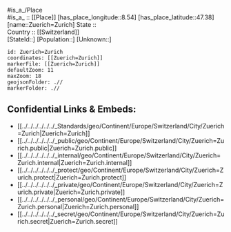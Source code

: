 ﻿---
location:
- 47.38
- 8.54
mapzoom:
- 7
- 12
mapmarker: city
type: City
tags:
- geo/City
has_id_wikidata: Q72
SpocWebEntityId: 35873
isDeleted: false
confidential: public
aliases:
- Zurich
- Zuerich
shares_border_with:
- '[[_Standards/WikiData/WD~Stallikon,66062]]'
- '[[_Standards/WikiData/WD~Kilchberg,66633]]'
- '[[_Standards/WikiData/WD~Uitikon,66678]]'
- '[[_Standards/WikiData/WD~Rümlang,67894]]'
- '[[_Standards/WikiData/WD~Adliswil,68210]]'
- '[[_Standards/WikiData/WD~Urdorf,69109]]'
- '[[_Standards/WikiData/WD~Schlieren,69148]]'
- '[[_Standards/WikiData/WD~Wallisellen,69374]]'
- '[[_Standards/WikiData/WD~Oberengstringen,69963]]'
- '[[_Standards/WikiData/WD~Zollikon,218691]]'
- '[[_Standards/WikiData/WD~Dübendorf,64082]]'
- '[[_Standards/WikiData/WD~Regensdorf,64205]]'
- '[[_Standards/WikiData/WD~Opfikon,64224]]'
- '[[_Standards/WikiData/WD~Maur,64857]]'
- '[[_Standards/WikiData/WD~Fällanden,64869]]'
instance_of:
- "[[_Standards/WikiData/WD~municipality of Switzerland,70208]]"
- "[[_Standards/WikiData/WD~college town,1187811]]"
- "[[_Standards/WikiData/WD~cantonal capital of Switzerland,14770218]]"
- "[[_Standards/WikiData/WD~largest city,51929311]]"
head_of_government: "[[_Standards/WikiData/WD~Corine Mauch,123363]]"
twinned_administrative_body:
- '[[_Standards/WikiData/WD~Vinnytsia,157144]]'
- '[[_Standards/WikiData/WD~Kunming,182852]]'
- "[[_Standards/WikiData/WD~San Francisco,62]]"
different_from:
- '[[_Standards/WikiData/WD~Zurich,230417]]'
- "[[_Standards/WikiData/WD~Canton of Zürich,11943]]"
contains_the_administrative_territorial_entity:
- "[[_Standards/WikiData/WD~Kreis 1,445559]]"
- "[[_Standards/WikiData/WD~District 7,456149]]"
- "[[_Standards/WikiData/WD~District 2,456153]]"
- "[[_Standards/WikiData/WD~District 9,456159]]"
- "[[_Standards/WikiData/WD~District 6,456170]]"
- "[[_Standards/WikiData/WD~District 10,456175]]"
- "[[_Standards/WikiData/WD~Kreis 5,460885]]"
- "[[_Standards/WikiData/WD~Kreis 12,657525]]"
- "[[_Standards/WikiData/WD~Kreis 3,675017]]"
- "[[_Standards/WikiData/WD~Kreis 4,677133]]"
- "[[_Standards/WikiData/WD~Kreis 8,677710]]"
- "[[_Standards/WikiData/WD~District 11,870098]]"
member_of:
- "[[_Standards/WikiData/WD~International Association for Sports and Leisure Facilities,475646]]"
- "[[_Standards/WikiData/WD~Climate Alliance,1768108]]"
- "[[_Standards/WikiData/WD~KlimaBündnis-Städte Schweiz,1774367]]"
described_by_source:
- "[[_Standards/WikiData/WD~Brockhaus and Efron Encyclopedic Dictionary,602358]]"
- "[[_Standards/WikiData/WD~Encyclopædia Britannica 11th edition,867541]]"
- "[[_Standards/WikiData/WD~Jewish Encyclopedia of Brockhaus and Efron,4173137]]"
- "[[_Standards/WikiData/WD~Granat Encyclopedic Dictionary,4532138]]"
- "[[_Standards/WikiData/WD~The New Student's Reference Work,16082057]]"
- "[[_Standards/WikiData/WD~Small Brockhaus and Efron Encyclopedic Dictionary,19180675]]"
- "[[_Standards/WikiData/WD~Topographia Helvetiae, Rhaetiae et Valesiae,19230686]]"
capital_of:
- "[[_Standards/WikiData/WD~Zürich District,660732]]"
- "[[_Standards/WikiData/WD~Canton of Zürich,11943]]"
located_in_the_administrative_territorial_entity: "[[_Standards/WikiData/WD~Zürich District,660732]]"
located_in_or_next_to_body_of_water:
- '[[_Standards/WikiData/WD~Sihl,660909]]'
- '[[_Standards/WikiData/WD~Katzensee,672290]]'
- '[[_Standards/WikiData/WD~Glatt,680765]]'
- '[[_Standards/WikiData/WD~Limmat,14338]]'
- "[[_Standards/WikiData/WD~Lake Zurich,14407]]"
owner_of:
- "[[_Standards/WikiData/WD~Verkehrsbetriebe Zürich,682070]]"
- "[[_Standards/WikiData/WD~Theater am Neumarkt Zürich,2416020]]"
- "[[_Standards/WikiData/WD~Carolinum Zürich,16061290]]"
- "[[_Standards/WikiData/WD~Villa Tobler,23073407]]"
history_of_topic: "[[_Standards/WikiData/WD~history of Zurich,684180]]"
part_of:
- "[[_Standards/WikiData/WD~Zurich metropolitan area,690149]]"
- '[[_Standards/WikiData/WD~Q95080684,95080684]]'
- "[[_Standards/WikiData/WD~Canton of Zürich,11943]]"
- "[[_Standards/WikiData/WD~Greater Zurich Area,30998]]"
has_list:
- "[[_Standards/WikiData/WD~High-rises in Zürich,1621894]]"
- "[[_Standards/WikiData/WD~list of museums in Zurich,1847313]]"
- "[[_Standards/WikiData/WD~list of people from Zürich,1864192]]"
- "[[_Standards/WikiData/WD~annual event in Zürich,6606006]]"
- '[[_Standards/WikiData/WD~Q105840341,105840341]]'
pronunciation_audio:
- "http://commons.wikimedia.org/wiki/Special:FilePath/De-Z%C3%BCrich.ogg"
- "http://commons.wikimedia.org/wiki/Special:FilePath/De-Z%C3%BCrich2.ogg"
- "http://commons.wikimedia.org/wiki/Special:FilePath/LL-Q150%20%28fra%29-Eihel-Z%C3%BCrich.wav"
- "http://commons.wikimedia.org/wiki/Special:FilePath/Rm-sursilv-Turitg.flac"
- "http://commons.wikimedia.org/wiki/Special:FilePath/Roh-put%C3%A8r-Turi.ogg"
- "http://commons.wikimedia.org/wiki/Special:FilePath/Roh-put%C3%A8r-Turich.ogg"
- "http://commons.wikimedia.org/wiki/Special:FilePath/Roh-sursilvan-turitg.ogg"
- "http://commons.wikimedia.org/wiki/Special:FilePath/Roh-vallader-Turich.ogg"
- "http://commons.wikimedia.org/wiki/Special:FilePath/LL-Q9192%20%28cmn%29-Jouketou-%E8%8B%8F%E9%BB%8E%E4%B8%96.wav"
nighttime_view: "http://commons.wikimedia.org/wiki/Special:FilePath/ETH%20Z%C3%BCrich%20im%20Abendlicht.jpg"
flag_image: "http://commons.wikimedia.org/wiki/Special:FilePath/Flag%20of%20Canton%20of%20Z%C3%BCrich.svg"
locator_map_image: "http://commons.wikimedia.org/wiki/Special:FilePath/Karte%20Gemeinde%20Z%C3%BCrich%202007.png"
logo_image: "http://commons.wikimedia.org/wiki/Special:FilePath/Logo%20Stadt%20Z%C3%BCrich.svg"
spherical_panorama_image: "http://commons.wikimedia.org/wiki/Special:FilePath/Z%C3%BCrich%20M%C3%BCnsterbr%C3%BCcke%20panosphere%2020210709.jpg"
image: "http://commons.wikimedia.org/wiki/Special:FilePath/Zuerich%20Fraumuenster%20St%20Peter.jpg"
page_banner: "http://commons.wikimedia.org/wiki/Special:FilePath/Zurich%20banner.jpg"
BHCL_UUID:
- 20a5590f-d8bf-4246-b7ec-1e7c990b48f4
- 7f1b95ad-3edd-4ef1-9be8-0b3aa5face01
UN_LOCODE: CHZRH
licence_plate_code: ZH
postal_code:
- 8041
- 8048
- 8031
- 8092
- 8003
- 8052
- 8053
- 8064
- 8098
- 8032
- 8037
- 8042
- 8046
- 8024
- 8087
- 8022
- 8051
- 8038
- 8045
- 8070
- 8088
- 8027
- 8050
- 8008
- 8063
- 8001
- 8002
- 8040
- 8012
- 8044
- 8057
- 8004
- 8005
- 8006
- 8036
- 8010
- 8017
- 8049
- 8055
- 8060
- 8090
- 8091
- 8034
- 8047
- 8000
Swiss_municipality_code: 0261
population: 448664
Commons_gallery: Zürich
Commons_category: Zürich
inception: "0200-01-01T00:00:00Z"
WOEID: 784794
coat_of_arms_image: "http://commons.wikimedia.org/wiki/Special:FilePath/Wappen%20Z%C3%BCrich%20matt.svg"
U_S_National_Archives_Identifier: 10045180
OmegaWiki_Defined_Meaning: 930474
native_label: Zürich
demonym:
- Zurichois
- Zurichoise
- Zuriquense
GitHub_topic: zurich
subreddit: zurich
official_website: "https://www.stadt-zuerich.ch/"
Instagram_username: stadtzh
Facebook_username: stadtzuerich
X_Twitter_username: stadtzuerich
official_name: Zürich
topic_s_main_Wikimedia_portal: '[[_Standards/WikiData/WD~Portal_Zürich,11384514]]'
heritage_designation: "[[_Standards/WikiData/WD~Swiss townscape worthy of protection,12127133]]"
list_of_monuments: "[[_Standards/WikiData/WD~list of cultural properties in Zürich,15827868]]"
award_received: "[[_Standards/WikiData/WD~European City of the Reformation,20828891]]"
office_held_by_head_of_government: "[[_Standards/WikiData/WD~Mayor of Zürich,21510223]]"
legislative_body: "[[_Standards/WikiData/WD~Zurich City Parliament,21516057]]"
open_data_portal: "[[_Standards/WikiData/WD~Open data portal of the City of Zurich,96948812]]"
economy_of_topic: "[[_Standards/WikiData/WD~economy of Zürich,100868367]]"
time_of_earliest_written_record: "0929-01-01T00:00:00Z"
Wolfram_Language_entity_code: "Entity[\"City\", {\"Zurich\", \"Zurich\", \"Switzerland\"}]"
ISNI: 0000000122937775
external_data_available_at_URL: "https://geo.ld.admin.ch/boundaries/municipality/261"
coordinate_location: "Point(8.541111111 47.374444444)"
present_in_work: "[[_Standards/WikiData/WD~Civilization V,2385]]"
located_in_time_zone:
- '[[_Standards/WikiData/WD~UTC+01_00,6655]]'
- '[[_Standards/WikiData/WD~UTC+02_00,6723]]'
country: '[[_Standards/WikiData/WD~Switzerland,39]]'
continent: '[[_Standards/WikiData/WD~Europe,46]]'
official_language: '[[_Standards/WikiData/WD~German,188]]'
elevation_above_sea_level: 408
social_media_followers:
- 8760
- 15063
local_dialing_code:
- 043
- 044
area:
- 87.88
- 87.93
---

#is_a_/Place  
#is_a_ :: [[Place]] 
[has_place_longitude::8.54] 
[has_place_latitude::47.38] 
[name::Zuerich=Zurich] 
State ::  
Country :: [[Switzerland]]  
[StateId::] 
[Population::] 
[Unknown::] 


```leaflet
id: Zuerich=Zurich
coordinates: [[Zuerich=Zurich]] 
markerFile: [[Zuerich=Zurich]] 
defaultZoom: 11 
maxZoom: 18
geojsonFolder: .//
markerFolder: .//
```


## Confidential Links & Embeds: 
- [[../../../../../../_Standards/geo/Continent/Europe/Switzerland/City/Zuerich=Zurich|Zuerich=Zurich]] 
- [[../../../../../../_public/geo/Continent/Europe/Switzerland/City/Zuerich=Zurich.public|Zuerich=Zurich.public]] 
- [[../../../../../../_internal/geo/Continent/Europe/Switzerland/City/Zuerich=Zurich.internal|Zuerich=Zurich.internal]] 
- [[../../../../../../_protect/geo/Continent/Europe/Switzerland/City/Zuerich=Zurich.protect|Zuerich=Zurich.protect]] 
- [[../../../../../../_private/geo/Continent/Europe/Switzerland/City/Zuerich=Zurich.private|Zuerich=Zurich.private]] 
- [[../../../../../../_personal/geo/Continent/Europe/Switzerland/City/Zuerich=Zurich.personal|Zuerich=Zurich.personal]] 
- [[../../../../../../_secret/geo/Continent/Europe/Switzerland/City/Zuerich=Zurich.secret|Zuerich=Zurich.secret]] 
